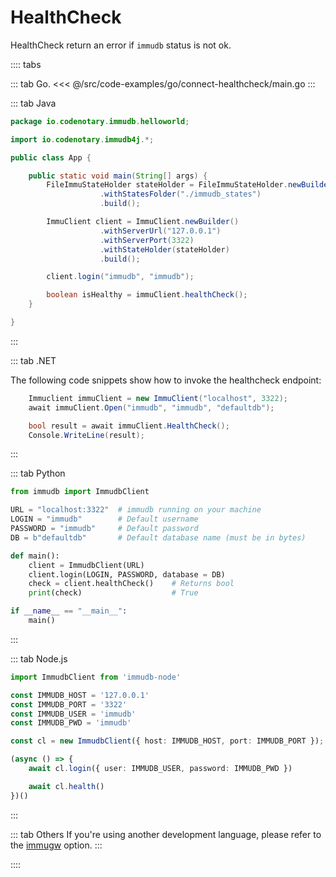 # HealthCheck

<WrappedSection>

HealthCheck return an error if `immudb` status is not ok.

</WrappedSection>

:::: tabs

::: tab Go.
<<< @/src/code-examples/go/connect-healthcheck/main.go
:::

::: tab Java

```java
package io.codenotary.immudb.helloworld;

import io.codenotary.immudb4j.*;

public class App {

    public static void main(String[] args) {
        FileImmuStateHolder stateHolder = FileImmuStateHolder.newBuilder()
                    .withStatesFolder("./immudb_states")
                    .build();

        ImmuClient client = ImmuClient.newBuilder()
                    .withServerUrl("127.0.0.1")
                    .withServerPort(3322)
                    .withStateHolder(stateHolder)
                    .build();

        client.login("immudb", "immudb");

        boolean isHealthy = immuClient.healthCheck();
    }

}
```

:::

::: tab .NET

The following code snippets show how to invoke the healthcheck endpoint:

``` csharp
    Immuclient immuClient = new ImmuClient("localhost", 3322);
    await immuClient.Open("immudb", "immudb", "defaultdb");

    bool result = await immuClient.HealthCheck();
    Console.WriteLine(result);
```

:::

::: tab Python
```python
from immudb import ImmudbClient

URL = "localhost:3322"  # immudb running on your machine
LOGIN = "immudb"        # Default username
PASSWORD = "immudb"     # Default password
DB = b"defaultdb"       # Default database name (must be in bytes)

def main():
    client = ImmudbClient(URL)
    client.login(LOGIN, PASSWORD, database = DB)
    check = client.healthCheck()    # Returns bool
    print(check)                    # True

if __name__ == "__main__":
    main()
```
:::

::: tab Node.js
```ts
import ImmudbClient from 'immudb-node'

const IMMUDB_HOST = '127.0.0.1'
const IMMUDB_PORT = '3322'
const IMMUDB_USER = 'immudb'
const IMMUDB_PWD = 'immudb'

const cl = new ImmudbClient({ host: IMMUDB_HOST, port: IMMUDB_PORT });

(async () => {
	await cl.login({ user: IMMUDB_USER, password: IMMUDB_PWD })

	await cl.health()
})()
```
:::

::: tab Others
If you're using another development language, please refer to the [immugw](immugw.md) option.
:::

::::
